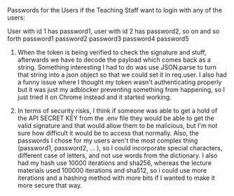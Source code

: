 Passwords for the Users if the Teaching Staff want to login with any of the users:

User with id 1 has password1, user with id 2 has password2, so on and so forth
password1
password2
password3
password4
password5


1. When the token is being verified to check the signature and stuff, afterwards we have to decode the payload which comes back as a string. Something interesting I had to do was use JSON.parse to turn that string into a json object so that we could set it in req.user. I also had a funny issue where I thought my token wasn't authenticating properly but it was just my adblocker preventing something from happening, so I just tried it on Chrome instead and it started working.

2. In terms of security risks, I think if someone was able to get a hold of the API SECRET KEY from the .env file they would be able to get the valid signature and that would allow them to be malicious, but I'm not sure how difficult it would be to access that normally. Also, the passwords I chose for my users aren't the most complex thing (password1, password2, ... ), so I could incorporate special characters, different case of letters, and not use words from the dictionary. I also had my hash use 10000 iterations and sha256, whereas the lecture materials used 100000 iterations and sha512, so i could use more iterations and a hashing method with more bits if I wanted to make it more secure that way. 
